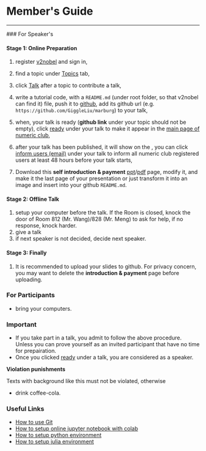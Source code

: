# Member's Guide
<hr>
### For Speaker's

#### Stage 1: Online Preparation
1. register [v2nobel](/being/register/) and sign in,
2. find a topic under [Topics](/topics/list/) tab,
3. click <a href='#' class='btn btn-sm'><span class="glyphicon glyphicon-plus">Talk</a> after a topic to contribute a talk,
4. write <span class="bg-success">a tutorial code, with a `README.md`</span> (under root folder, so that v2nobel can find it) file,
push it to [github](https://github.com/), add its github url (e.g. `https://github.com/GiggleLiu/marburg`) to your talk,
5. when, your talk is ready (<span class="bg-success">**github link**</span> under your topic should not be empty), click <a href="#" class="btn btn-warning">ready</a> under your talk to make it appear in the [main page of numeric club](/),

6. after your talk has been published, it will show on the , you can click <a href="#" class="btn btn-warning">inform users (email)</a> under your talk to <span class="bg-success">inform all numeric club registered users at least 48 hours before</span> your talk starts,
7. Download this **self introduction & payment** [ppt](/static/other/intro.pptx)/[pdf](/static/other/intro.pdf) page, modify it, and make it the last page of your presentation or just transform it into an image and insert into your github `README.md`.

#### Stage 2: Offline Talk
1. setup your computer before the talk. If the Room is closed,
knock the door of Room 812 (Mr. Wang)/828 (Mr. Meng) to ask for help, if no response, knock harder.
2. <span class="bg-success">give a talk</span>
3. if next speaker is not decided, decide next speaker.

#### Stage 3: Finally
1. It is recommended to upload your slides to github. For privacy concern, you may want to delete the **introduction & payment** page before uploading.

### For Participants
* <span class="bg-success">bring your computers.</span>

### <span class="text-danger">Important</span>
* If you take part in a talk, you admit to follow the above procedure. Unless you can prove yourself as an invited participant that have no time for prepairation.
* Once you clicked <a href="#" class="btn btn-warning">ready</a> under a talk, you are considered as a speaker.

**Violation punishments**

Texts with <span class="bg-success">background like this</span> must not be violated, otherwise

* drink coffee-cola.

### Useful Links
* [How to use Git](http://rogerdudler.github.io/git-guide/)
* [How to setup online jupyter notebook with colab](/help/colab/)
* [How to setup python environment](/help/python_setup/)
* [How to setup julia environment](/help/julia_setup/)
